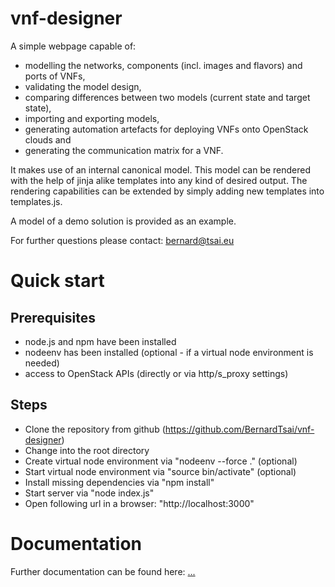 # vnf-designer

A simple webpage capable of:
- modelling the networks, components (incl. images and flavors) and ports of VNFs,
- validating the model design,
- comparing differences between two models (current state and target state),
- importing and exporting models,
- generating automation artefacts for deploying VNFs onto OpenStack clouds and
- generating the communication matrix for a VNF.

It makes use of an internal canonical model.
This model can be rendered with the help of jinja alike templates into any kind of desired output.
The rendering capabilities can be extended by simply adding new templates into templates.js.

A model of a demo solution is provided as an example.

For further questions please contact: bernard@tsai.eu

# Quick start

Prerequisites
-------------
- node.js and npm have been installed
- nodeenv has been installed (optional - if a virtual node environment is needed)
- access to OpenStack APIs (directly or via http/s_proxy settings)

Steps
-----
- Clone the repository from github (https://github.com/BernardTsai/vnf-designer)
- Change into the root directory
- Create virtual node environment via "nodeenv --force ." (optional)
- Start virtual node environment via "source bin/activate" (optional)
- Install missing dependencies via "npm install"
- Start server via "node index.js"
- Open following url in a  browser: "http://localhost:3000"

# Documentation

Further documentation can be found here: [...](docs/readme.md)

